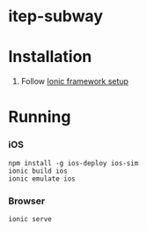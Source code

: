 itep-subway
===========

# Installation
1. Follow [Ionic framework setup](http://ionicframework.com/getting-started/)

# Running
### iOS
```
npm install -g ios-deploy ios-sim
ionic build ios
ionic emulate ios
```
### Browser
```
ionic serve
```
